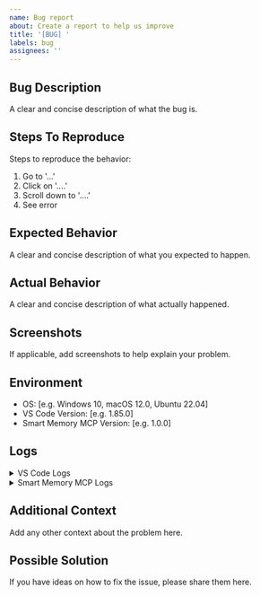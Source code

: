 ```yaml
---
name: Bug report
about: Create a report to help us improve
title: '[BUG] '
labels: bug
assignees: ''
---
```


## Bug Description
A clear and concise description of what the bug is.

## Steps To Reproduce
Steps to reproduce the behavior:
1. Go to '...'
2. Click on '....'
3. Scroll down to '....'
4. See error

## Expected Behavior
A clear and concise description of what you expected to happen.

## Actual Behavior
A clear and concise description of what actually happened.

## Screenshots
If applicable, add screenshots to help explain your problem.

## Environment
 - OS: [e.g. Windows 10, macOS 12.0, Ubuntu 22.04]
 - VS Code Version: [e.g. 1.85.0]
 - Smart Memory MCP Version: [e.g. 1.0.0]

## Logs
<details>
<summary>VS Code Logs</summary>

```
Paste VS Code logs here. You can access them via Help > Toggle Developer Tools > Console.
```
</details>

<details>
<summary>Smart Memory MCP Logs</summary>

```
Paste Smart Memory MCP logs here. You can find them in ~/.smart-memory/logs/
```
</details>

## Additional Context
Add any other context about the problem here.

## Possible Solution
If you have ideas on how to fix the issue, please share them here.